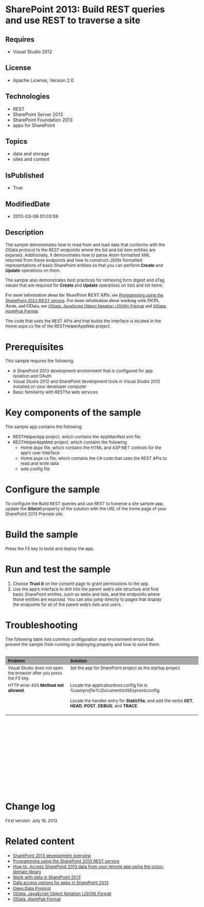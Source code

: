 # SharePoint 2013: Build REST queries and use REST to traverse a site
## Requires
* Visual Studio 2012
## License
* Apache License, Version 2.0
## Technologies
* REST
* SharePoint Server 2013
* SharePoint Foundation 2013
* apps for SharePoint
## Topics
* data and storage
* sites and content
## IsPublished
* True
## ModifiedDate
* 2013-03-06 01:03:59
## Description

<p><span style="font-size:small">The sample demonstrates how to read from and load data that conforms with the OData protocol to the REST endpoints where the list and list item entities are exposed. Additionally, it demonstrates how to parse Atom-formatted
 XML returned from these endpoints and how to construct JSON-formatted representations of basic SharePoint entities so that you can perform
<strong>Create</strong> and <strong>Update</strong> operations on them.</span></p>
<p><span style="font-size:small">The sample also demonstrates best practices for retrieving form digest and eTag values that are required for
<strong>Create </strong>and <strong>Update</strong> operations on lists and list items.</span></p>
<p><span style="font-size:small"><span style="color:black; line-height:115%; font-family:&quot;Calibri&quot;,&quot;sans-serif&quot;; font-size:11pt">For more information about the SharePoint REST APIs, see
</span><span style="line-height:115%; font-family:&quot;Calibri&quot;,&quot;sans-serif&quot;; font-size:11pt"><a title="http://msdn.microsoft.com/library/d4b5c277-ed50-420c-8a9b-860342284b72.aspx" href="http://msdn.microsoft.com/library/d4b5c277-ed50-420c-8a9b-860342284b72.aspx" target="_blank"><span style="line-height:115%; font-family:&quot;Arial&quot;,&quot;sans-serif&quot;; font-size:10pt">Programming
 using the SharePoint 2013 REST service</span></a></span><span style="color:black; line-height:115%; font-family:&quot;Calibri&quot;,&quot;sans-serif&quot;; font-size:11pt">. For more information about working with JSON, Atom, and OData, see
</span><span style="line-height:115%; font-family:&quot;Calibri&quot;,&quot;sans-serif&quot;; font-size:11pt"><a title="http://www.odata.org/developers/protocols/json-format" href="http://www.odata.org/developers/protocols/json-format" target="_blank"><span style="line-height:115%; font-family:&quot;Arial&quot;,&quot;sans-serif&quot;; font-size:10pt">OData:
 JavaScript Object Notation (JSON) Format</span></a></span><span style="color:black; line-height:115%; font-family:&quot;Calibri&quot;,&quot;sans-serif&quot;; font-size:11pt"> and
</span><span style="line-height:115%; font-family:&quot;Calibri&quot;,&quot;sans-serif&quot;; font-size:11pt"><a title="http://www.odata.org/developers/protocols/atom-format" href="http://www.odata.org/developers/protocols/atom-format" target="_blank"><span style="line-height:115%; font-family:&quot;Arial&quot;,&quot;sans-serif&quot;; font-size:10pt">OData:
 AtomPub Format</span></a></span><span style="color:black; line-height:115%; font-family:&quot;Calibri&quot;,&quot;sans-serif&quot;; font-size:11pt">.</span></span></p>
<p><span style="font-size:small">The code that uses the REST APIs and that builds the interface is located in the Home.aspx.cs file of the RESTHelperAppWeb project.</span></p>
<h1>Prerequisites</h1>
<p><span style="font-size:small">This sample requires the following:</span></p>
<ul>
<li><span style="font-size:small">A SharePoint 2013 development environment that is configured for app isolation and OAuth</span>
</li><li><span style="font-size:small">Visual Studio 2012 and SharePoint development tools in Visual Studio 2012 installed on your developer computer</span>
</li><li><span style="font-size:small">Basic familiarity with RESTful web services</span>
</li></ul>
<h1>Key components of the sample</h1>
<p><span style="font-size:small">The sample app contains the following:</span></p>
<ul>
<li><span style="font-size:small">RESTHelperApp project, which contains the AppManifest.xml file</span>
</li><li><span style="font-size:small">RESTHelperAppWeb project, which contains the following:</span>
<ul>
<li><span style="font-size:small">Home.aspx file, which contains the HTML and ASP.NET controls for the app&rsquo;s user interface</span>
</li><li><span style="font-size:small">Home.aspx.cs file, which contains the C# code that uses the REST APIs to read and write data</span>
</li><li><span style="font-size:small">web.config file</span> </li></ul>
</li></ul>
<h1>Configure the sample</h1>
<p><span style="font-size:small">To configure the Build REST queries and use REST to traverse a site sample app, update the
<strong>SiteUrl</strong> property of the solution with the URL of the home page of your SharePoint 2013 Preview site.</span></p>
<h1>Build the sample</h1>
<p><span style="font-size:small">Press the F5 key to build and deploy the app.</span></p>
<h1>Run and test the sample</h1>
<ol>
<li><span style="font-size:small">Choose <strong>Trust It</strong> on the consent page to grant permissions to the app.</span>
</li><li><span style="font-size:small">Use the app&rsquo;s interface to drill into the parent web&rsquo;s site structure and find basic SharePoint entities, such as webs and lists, and the endpoints where those entities are exposed. You can also jump directly to
 pages that display the endpoints for all of the parent web&rsquo;s lists and users.</span>
</li></ol>
<h1>Troubleshooting</h1>
<p><span style="font-size:small">The following table lists common configuration and environment errors that prevent the sample from running or deploying properly and how to solve them.</span></p>
<table border="0" cellspacing="5" cellpadding="5" frame="void" align="left" style="width:601px; height:212px">
<tbody>
<tr style="background-color:#a9a9a9">
<th align="left" scope="col"><strong><span style="font-size:small">Problem </span>
</strong></th>
<th align="left" scope="col"><strong><span style="font-size:small">Solution</span></strong></th>
</tr>
<tr valign="top">
<td><span style="font-size:small">Visual Studio does not open the browser after you press the F5 key.</span></td>
<td><span style="font-size:small">Set the app for SharePoint project as the startup project.</span></td>
</tr>
<tr valign="top">
<td><span style="font-size:small">HTTP error 405 <strong>Method not allowed</strong>.</span></td>
<td><span style="font-size:small">Locate the applicationhost.config file in <em>%userprofile%</em>\Documents\IISExpress\config.</span>
<p><span style="font-size:small">Locate the handler entry for <strong>StaticFile</strong>, and add the verbs
<strong>GET</strong>, <strong>HEAD</strong>, <strong>POST</strong>, <strong>DEBUG</strong>, and
<strong>TRACE</strong>.</span></p>
</td>
</tr>
</tbody>
</table>
<h1><br>
<br>
<span style="font-size:small">&nbsp;</span><br>
<br>
<br>
</h1>
<p>&nbsp;</p>
<p>&nbsp;</p>
<p>&nbsp;</p>
<h1>Change log</h1>
<p><span style="font-size:small">First version: July 16, 2012</span></p>
<h1>Related content</h1>
<ul>
<li><span style="font-size:small"><a title="http://msdn.microsoft.com/library/f86e2695-4d7a-4fc5-bc23-689de96c4b06.aspx" href="http://msdn.microsoft.com/library/f86e2695-4d7a-4fc5-bc23-689de96c4b06.aspx" target="_blank">SharePoint 2013 development overview</a></span>
</li><li><span style="font-size:small"><a href="http://msdn.microsoft.com/library/d4b5c277-ed50-420c-8a9b-860342284b72.aspx" target="_blank">Programming using the SharePoint 2013 REST service</a></span>
</li><li><span style="font-size:small"><a href="http://msdn.microsoft.com/library/bc37ff5c-1285-40af-98ae-01286696242d.aspx" target="_blank">How to: Access SharePoint 2013 data from your remote app using the cross-domain library</a></span>
</li><li><span style="font-size:small"><a href="http://msdn.microsoft.com/library/1534a5f4-1d83-45b4-9714-3a1995677d85.aspx" target="_blank">Work with data in SharePoint 2013</a></span>
</li><li><span style="font-size:small"><a href="http://msdn.microsoft.com/library/2148980b-c2b6-4294-b8f7-cfc07f925091.aspx" target="_blank">Data access options for apps in SharePoint 2013</a></span>
</li><li><span style="font-size:small"><span style="line-height:115%; font-family:&quot;Calibri&quot;,&quot;sans-serif&quot;; font-size:11pt"><a title="http://www.odata.org/" href="http://www.odata.org/" target="_blank"><span style="line-height:115%; font-family:&quot;Arial&quot;,&quot;sans-serif&quot;; font-size:10pt">Open
 Data Protocol</span></a></span></span> </li><li><span style="font-size:small"><a title="http://www.odata.org/developers/protocols/json-format" href="http://www.odata.org/developers/protocols/json-format" target="_blank">OData: JavaScript Object Notation (JSON) Format</a>
</span></li><li><span style="font-size:small"><a href="http://www.odata.org/developers/protocols/atom-format" target="_blank">OData: AtomPub Format</a></span>
</li></ul>

